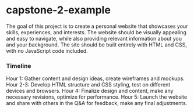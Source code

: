# capstone-2-example

The goal of this project is to create a personal website that showcases your skills, experiences, and interests. The website should be visually appealing and easy to navigate, while also providing relevant information about you and your background. The site should be built entirely with HTML and CSS, with no JavaScript code included.

### Timeline
Hour 1: Gather content and design ideas, create wireframes and mockups.
Hour 2-3: Develop HTML structure and CSS styling, test on different devices and browsers.
Hour 4: Finalize design and content, make any necessary revisions, optimize for performance.
Hour 5: Launch the website and share with others in the Q&A for feedback, make any final adjustments.